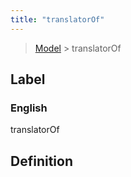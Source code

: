 ```yaml
---
title: "translatorOf"
---
```


> [Model](./../) > translatorOf

## Label

### English
translatorOf


## Definition



    
